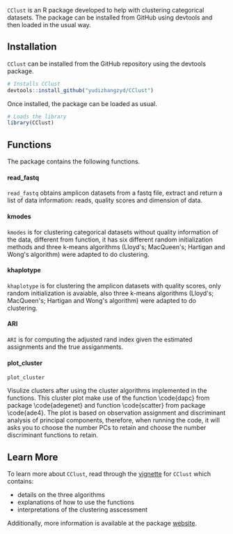 `CClust` is an R package developed to help with clustering categorical datasets. The package can be installed from GitHub using devtools and then loaded in the usual way.

Installation
------------

`CClust` can be installed from the GitHub repository using the devtools package.

``` r
# Installs CClust
devtools::install_github("yudizhangzyd/CClust")
```

Once installed, the package can be loaded as usual.

``` r
# Loads the library
library(CClust)
```

Functions
---------

The package contains the following functions.

#### read\_fastq 

`read_fastq` obtains amplicon datasets from a fastq file, extract and return a list of data information: reads, quality scores and dimension of data.

#### kmodes

`kmodes` is for clustering categorical datasets without quality information of the data, different from function, it has six different random initialization methods and three k-means algorithms (Lloyd's; MacQueen's; Hartigan and Wong's algorithm) were adapted to do clustering.

#### khaplotype

`khaplotype` is for clustering the amplicon datasets with quality scores, only random initialization is avaiable, also three k-means algorithms (Lloyd's; MacQueen's; Hartigan and Wong's algorithm) were adapted to do clustering.

#### ARI

`ARI` is for computing the adjusted rand index given the estimated assignments and the true assiganments.

#### plot\_cluster

`plot_cluster` 

Visulize clusters after using the cluster algorithms implemented in the functions. This cluster plot make use of the function \code{dapc} from package \code{adegenet} and function \code{scatter} from package \code{ade4}. The plot is based on observation assignment and discriminant analysis of principal components, therefore, when running
the code, it will asks you to choose the number PCs to retain and choose the number discriminant functions to retain.

Learn More
----------

To learn more about `CClust`, read through the [vignette](https://yudizhangzyd.github.io/CClust/docs/articles/CClust-vignette.html) for `CClust` which contains:

-   details on the three algorithms
-   explanations of how to use the functions
-   interpretations of the clustering asscessment

Additionally, more information is available at the package [website](https://github.com/yudizhangzyd/CClust).



